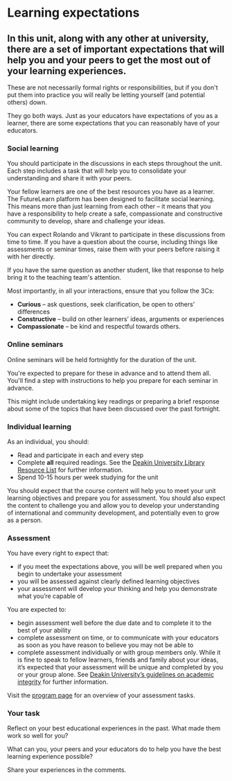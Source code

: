 # Learning expectations

## In this unit, along with any other at university, there are a set of important expectations that will help you and your peers to get the most out of your learning experiences.  

These  are not necessarily formal rights or responsibilities, but if you don't put them into practice you will really be letting yourself (and potential others) down.

They go both ways. Just as your educators have expectations of you as a learner, there are some expectations that you can reasonably have of your educators.

### Social learning

You should participate in the discussions in each steps throughout the unit. Each step includes a task that will help you to consolidate your understanding and share it with your peers.

Your fellow learners are one of the best resources you have as a learner. The FutureLearn platform has been designed to facilitate social learning. This means more than just learning from each other – it means that you have a responsibility to help create a safe, compassionate and constructive community to develop, share and challenge your ideas.  

You can expect Rolando and Vikrant to participate in these discussions from time to time. If you have a question about the course, including things like assessments or seminar times, raise them with your peers before raising it with her directly.  

If you have the same question as another student, like that response to help bring it to the teaching team's attention.

Most importantly, in all your interactions, ensure that you follow the 3Cs:

* **Curious** – ask questions, seek clarification, be open to others’ differences
* **Constructive** – build on other learners’ ideas, arguments or experiences
* **Compassionate** – be kind and respectful towards others.

### Online seminars

Online seminars will be held fortnightly for the duration of the unit. 

You're expected to prepare for these in advance and to attend them all. You'll find a step with instructions to help you prepare for each seminar in advance.  

This might include undertaking key readings or preparing a brief response about some of the topics that have been discussed over the past fortnight.

### Individual learning

As an individual, you should:

* Read and participate in each and every step
* Complete **all** required readings.  See the [Deakin University Library Resource List](https://deakin.rl.talis.com/lists/769ECF1E-E198-099C-DC27-6BCAB954FB82.html#item-9FC2FF05-0171-E571-4662-0F50D6389786) for further information.
* Spend 10-15 hours per week studying for the unit

You should expect that the course content will help you to meet your unit learning objectives and prepare you for assessment.  You should also expect the content to challenge you and allow you to develop your understanding of international and community development, and potentially even to grow as a person.


### Assessment

You have every right to expect that:

* if you meet the expectations above, you will be well prepared when you begin to undertake your assessment
* you will be assessed against clearly defined learning objectives
* your assessment will develop your thinking and help you demonstrate what you’re capable of  

You are expected to:

* begin assessment well before the due date and to complete it to the best of your ability
* complete assessment on time, or to communicate with your educators as soon as you have reason to believe you may not be able to
* complete assessment individually or with group members only.  While it is fine to speak to fellow learners, friends and family about your ideas, it’s expected that your assessment will be unique and completed by you or your group alone.  See [Deakin University’s guidelines on academic integrity](https://www.deakin.edu.au/students/studying/academic-integrity) for further information.

Visit the [program page](#) for an overview of your assessment tasks.
 
### Your task

Reflect on your best educational experiences in the past.  What made them work so well for you? 

What can you, your peers and your educators do to help you have the best learning experience possible?

Share your experiences in the comments.

